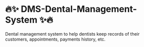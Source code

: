 # :fire::sparkles: DMS-Dental-Management-System :sparkles::fire:
Dental management system to help dentists keep records of their customers, appointments, payments history, etc.
